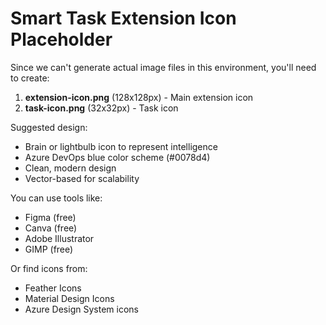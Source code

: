 # Smart Task Extension Icon Placeholder

Since we can't generate actual image files in this environment, you'll need to create:

1. **extension-icon.png** (128x128px) - Main extension icon
2. **task-icon.png** (32x32px) - Task icon

Suggested design:
- Brain or lightbulb icon to represent intelligence
- Azure DevOps blue color scheme (#0078d4)
- Clean, modern design
- Vector-based for scalability

You can use tools like:
- Figma (free)
- Canva (free)
- Adobe Illustrator
- GIMP (free)

Or find icons from:
- Feather Icons
- Material Design Icons
- Azure Design System icons
